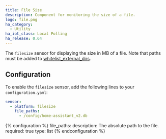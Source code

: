 ```yaml
---
title: File Size
description: Component for monitoring the size of a file.
logo: file.png
ha_category:
  - Utility
ha_iot_class: Local Polling
ha_release: 0.64
---
```


The `filesize` sensor for displaying the size in MB of a file. Note that paths must be added to [whitelist_external_dirs](/docs/configuration/basic/).

## Configuration

To enable the `filesize` sensor, add the following lines to your `configuration.yaml`:

```yaml
sensor:
  - platform: filesize
    file_paths:
      - /config/home-assistant_v2.db
  ```

{% configuration %}
file_paths:
  description: The absolute path to the file.
  required: true
  type: list
{% endconfiguration %}
